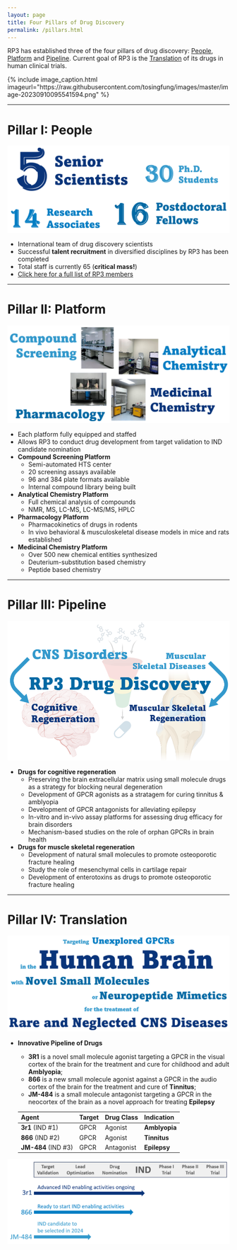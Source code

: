 ```yaml
---
layout: page
title: Four Pillars of Drug Discovery
permalink: /pillars.html
---
```


<div class="site-description">
    <p>
        RP3 has established three of the four pillars of drug discovery: <a href="">People</a>, <a href="">Platform</a> and <a href="">Pipeline</a>. Current goal of RP3 is the <a href="">Translation</a> of its drugs in human clinical trials.
    </p>
</div>
{% include image_caption.html imageurl="https://raw.githubusercontent.com/tosingfung/images/master/image-20230910095541594.png"  %}

---

# Pillar I: People

![image-20230910114849560](https://raw.githubusercontent.com/tosingfung/images/master/image-20230910114849560.png)

- International team of drug discovery scientists
- Successful **talent recruitment** in diversified disciplines by RP3 has been completed
- Total staff is currently 65 (**critical mass!**)
- [Click here for a full list of RP3 members](/people)

---

# Pillar II: Platform

![image-20230910135827999](https://raw.githubusercontent.com/tosingfung/images/master/image-20230910135827999.png)

- Each platform fully equipped and staffed
- Allows RP3 to conduct drug development from target validation to IND candidate nomination
- **Compound Screening Platform**
  - Semi-automated HTS center
  - 20 screening assays available
  - 96 and 384 plate formats available
  - Internal compound library being built
- **Analytical Chemistry Platform**
  - Full chemical analysis of compounds
  - NMR, MS, LC-MS, LC-MS/MS, HPLC
- **Pharmacology Platform**
  - Pharmacokinetics of drugs in rodents
  - In vivo behavioral & musculoskeletal disease models in mice and rats established
- **Medicinal Chemistry Platform**
  - Over 500 new chemical entities synthesized
  - Deuterium-substitution based chemistry
  - Peptide based chemistry  

---

# Pillar III: Pipeline

![image-20230910135453970](https://raw.githubusercontent.com/tosingfung/images/master/image-20230910135453970.png)

- **Drugs for cognitive regeneration**
  - Preserving the brain extracellular matrix using small molecule drugs as a strategy for blocking neural degeneration
  - Development of GPCR agonists as a stratagem for curing tinnitus & amblyopia
  - Development of GPCR antagonists for alleviating epilepsy
  - In-vitro and in-vivo assay platforms for assessing drug efficacy for brain disorders
  - Mechanism-based studies on the role of orphan GPCRs in brain health
- **Drugs for muscle skeletal regeneration**
  - Development of natural small molecules to promote osteoporotic fracture healing
  - Study the role of mesenchymal cells in cartilage repair
  - Development of enterotoxins as drugs to promote osteoporotic fracture healing



---

# Pillar IV: Translation

![image-20230910142308241](https://raw.githubusercontent.com/tosingfung/images/master/image-20230910142308241.png)

- **Innovative Pipeline of Drugs**

  - **3R1** is a novel small molecule agonist targeting a GPCR in the visual cortex of the brain for the treatment and cure for childhood and adult **Amblyopia**;
  - **866** is a new small molecule agonist against a GPCR in the audio cortex of the brain for the treatment and cure of **Tinnitus**;
  - **JM-484** is a small molecule antagonist targeting a GPCR in the neocortex of the brain as a novel approach for treating **Epilepsy**

  | **Agent**           | **Target** | **Drug Class** | **Indication** |
  | ------------------- | ---------- | -------------- | -------------- |
  | **3r1** (IND #1)    | GPCR       | Agonist        | **Amblyopia**  |
  | **866** (IND #2)    | GPCR       | Agonist        | **Tinnitus**   |
  | **JM-484** (IND #3) | GPCR       | Antagonist     | **Epilepsy**   |

  

![image-20230910150120226](https://raw.githubusercontent.com/tosingfung/images/master/image-20230910150120226.png)
